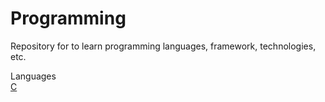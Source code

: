 # Programming

Repository for to learn programming languages, framework, technologies, etc.

Languages  
[C](/C)